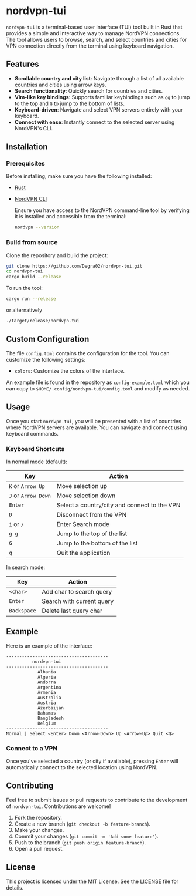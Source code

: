 # nordvpn-tui

`nordvpn-tui` is a terminal-based user interface (TUI) tool built in Rust that provides a simple and interactive way to manage NordVPN connections. The tool allows users to browse, search, and select countries and cities for VPN connection directly from the terminal using keyboard navigation.

## Features

- **Scrollable country and city list**: Navigate through a list of all available countries and cities using arrow keys.
- **Search functionality**: Quickly search for countries and cities.
- **Vim-like key bindings**: Supports familiar keybindings such as `gg` to jump to the top and `G` to jump to the bottom of lists.
- **Keyboard-driven**: Navigate and select VPN servers entirely with your keyboard.
- **Connect with ease**: Instantly connect to the selected server using NordVPN's CLI.

## Installation

### Prerequisites

Before installing, make sure you have the following installed:

- [Rust](https://www.rust-lang.org/tools/install)
- [NordVPN CLI](https://nordvpn.com/download/linux/)
  
  Ensure you have access to the NordVPN command-line tool by verifying it is installed and accessible from the terminal:

  ```bash
  nordvpn --version
  ```

### Build from source

Clone the repository and build the project:

```bash
git clone https://github.com/Degra02/nordvpn-tui.git
cd nordvpn-tui
cargo build --release
```

To run the tool:

```bash
cargo run --release
```
or alternatively
```bash
./target/release/nordvpn-tui
```

## Custom Configuration

The file `config.toml` contains the configuration for the tool. You can customize the following settings:

- `colors`: Customize the colors of the interface.

An example file is found in the repository as `config-example.toml` which you can copy to `$HOME/.config/nordvpn-tui/config.toml` and modify as needed.

## Usage

Once you start `nordvpn-tui`, you will be presented with a list of countries where NordVPN servers are available. You can navigate and connect using keyboard commands.

### Keyboard Shortcuts

In normal mode (default):

| Key          | Action                                       |
|----------------------|----------------------------------------------|
| `K` or `Arrow Up`   | Move selection up                            |
| `J` or `Arrow Down` | Move selection down                          |
| `Enter`      | Select a country/city and connect to the VPN |
| `D`       | Disconnect from the VPN                      |
| `i` or `/` | Enter Search mode                            |
| `g g`        | Jump to the top of the list                  |
| `G`          | Jump to the bottom of the list               |
| `q`          | Quit the application                         |

In search mode:

| Key        | Action                                       |
|------------|----------------------------------------------|
| `<char>`     | Add char to search query |
| `Enter`      | Search with current query |
| `Backspace`  | Delete last query char |


## Example

Here is an example of the interface:

```
---------------------------------------
          nordvpn-tui
---------------------------------------
            Albania
            Algeria
            Andorra
            Argentina
            Armenia
            Australia
            Austria
            Azerbaijan
            Bahamas
            Bangladesh
            Belgium
---------------------------------------
Normal | Select <Enter> Down <Arrow-Down> Up <Arrow-Up> Quit <Q>
```

### Connect to a VPN

Once you've selected a country (or city if available), pressing `Enter` will automatically connect to the selected location using NordVPN.

## Contributing

Feel free to submit issues or pull requests to contribute to the development of `nordvpn-tui`. Contributions are welcome!

1. Fork the repository.
2. Create a new branch (`git checkout -b feature-branch`).
3. Make your changes.
4. Commit your changes (`git commit -m 'Add some feature'`).
5. Push to the branch (`git push origin feature-branch`).
6. Open a pull request.

## License

This project is licensed under the MIT License. See the [LICENSE](LICENSE) file for details.

